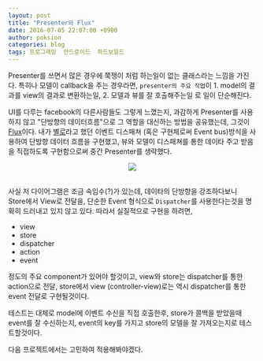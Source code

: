 ```yaml
---
layout: post
title: "Presenter와 Flux"
date: 2016-07-05 22:07:00 +0900
author: poksion
categories: blog
tags: 프로그래밍  안드로이드  하드보일드
---
```


Presenter를 쓰면서 많은 경우에 쭉쟁이 처럼 하는일이 없는 클래스라는 느낌을 가진다. 특히나 모델이 callback을 주는 경우라면, ``presenter의 주요 작업``이 1. model의 결과를 view의 결과로 변환하는일, 2. 모델과 뷰를 잘 호출해주는일 로 일이 단순해진다.

UI를 다루는 facebook의 다른사람들도 그렇게 느꼈는지, 과감하게 Presenter를 사용하지 않고 "단방향의 데이터흐름"으로 그 역할을 대신하는 방법을 공유했는데, 그것이 [Flux](https://facebook.github.io/flux/)이다. 내가 [별로](/blog/2016/06/29/presenter와-viewcontroller.html#bus-is-not-good)라고 했던 이벤트 디스패쳐 (혹은 구현체로써 Event bus)방식을 사용하여 단방향 데이터 흐름을 구현했고, 뷰와 모델이 디스패쳐를 통한 데이타 주고 받음을 직접하도록 구현함으로써 중간 Presenter를 생략했다.

<div align="center"><img src="https://facebook.github.io/flux/img/flux-simple-f8-diagram-explained-1300w.png"/></div>

<br/>

사실 저 다이어그램은 조금 속임수(?)가 있는데, 데이타의 단방향을 강조하다보니 Store에서 View로 전달을, 단순한 Event 형식으로 ``Dispatcher``를 사용한다는것을 명확히 드러내고 있지 않고 있다. 따라서 실질적으로 구현을 하려면,

 * view
 * store
 * dispatcher
 * action
 * event

정도의 주요 component가 있어야 할것이고, view와 store는 dispatcher를 통한 action으로 전달, store에서 view (controller-view)로는 역시 dispatcher를 통한 event 전달로 구현될것이다.

테스트는 대체로 model에 이벤트 수신을 직접 호출한후, store가 콜백을 받았을때 event를 잘 수신하는지, event의 key를 가지고 store의 모델을 잘 가져오는지로 테스트할것이다.

다음 프로젝트에서는 고민하여 적용해봐야겠다.


